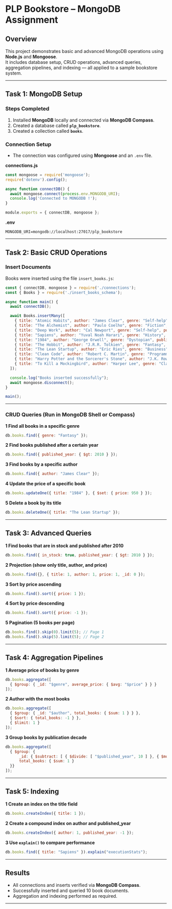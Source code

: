 #  PLP Bookstore – MongoDB Assignment

##  Overview
This project demonstrates basic and advanced MongoDB operations using **Node.js** and **Mongoose**.  
It includes database setup, CRUD operations, advanced queries, aggregation pipelines, and indexing — all applied to a sample bookstore system.

---

##  Task 1: MongoDB Setup

###  Steps Completed
1. Installed **MongoDB** locally and connected via **MongoDB Compass**.
2. Created a database called **`plp_bookstore`**.
3. Created a collection called **`books`**.

###  Connection Setup
- The connection was configured using **Mongoose** and an `.env` file.

**connections.js**
```js
const mongoose = require('mongoose');
require('dotenv').config();

async function connectDB() {
  await mongoose.connect(process.env.MONGODB_URI);
  console.log('Connected to MONGODB !');
}

module.exports = { connectDB, mongoose };
```

**.env**
```
MONGODB_URI=mongodb://localhost:27017/plp_bookstore
```

---

##  Task 2: Basic CRUD Operations

###  Insert Documents
Books were inserted using the file `insert_books.js`:
```js
const { connectDB, mongoose } = require('./connections');
const { Books } = require('./insert_books_schema');

async function main() {
  await connectDB();

  await Books.insertMany([
    { title: "Atomic Habits", author: "James Clear", genre: "Self-help", published_year: 2018, price: 1500, in_stock: true, pages: 320, publisher: "Penguin" },
    { title: "The Alchemist", author: "Paulo Coelho", genre: "Fiction", published_year: 1988, price: 1200, in_stock: true, pages: 208, publisher: "HarperOne" },
    { title: "Deep Work", author: "Cal Newport", genre: "Self-help", published_year: 2016, price: 1400, in_stock: true, pages: 304, publisher: "Grand Central" },
    { title: "Sapiens", author: "Yuval Noah Harari", genre: "History", published_year: 2014, price: 1800, in_stock: false, pages: 498, publisher: "Harvill Secker" },
    { title: "1984", author: "George Orwell", genre: "Dystopian", published_year: 1949, price: 900, in_stock: true, pages: 328, publisher: "Secker & Warburg" },
    { title: "The Hobbit", author: "J.R.R. Tolkien", genre: "Fantasy", published_year: 1937, price: 1100, in_stock: true, pages: 310, publisher: "Allen & Unwin" },
    { title: "The Lean Startup", author: "Eric Ries", genre: "Business", published_year: 2011, price: 1300, in_stock: false, pages: 336, publisher: "Crown" },
    { title: "Clean Code", author: "Robert C. Martin", genre: "Programming", published_year: 2008, price: 2000, in_stock: true, pages: 464, publisher: "Prentice Hall" },
    { title: "Harry Potter and the Sorcerer's Stone", author: "J.K. Rowling", genre: "Fantasy", published_year: 1997, price: 1600, in_stock: true, pages: 309, publisher: "Bloomsbury" },
    { title: "To Kill a Mockingbird", author: "Harper Lee", genre: "Classic", published_year: 1960, price: 1000, in_stock: false, pages: 281, publisher: "J.B. Lippincott & Co." }
  ]);

  console.log("Books inserted successfully");
  await mongoose.disconnect();
}

main();
```

---

###  CRUD Queries (Run in MongoDB Shell or Compass)

**1️ Find all books in a specific genre**
```js
db.books.find({ genre: "Fantasy" });
```

**2️ Find books published after a certain year**
```js
db.books.find({ published_year: { $gt: 2010 } });
```

**3️ Find books by a specific author**
```js
db.books.find({ author: "James Clear" });
```

**4️ Update the price of a specific book**
```js
db.books.updateOne({ title: "1984" }, { $set: { price: 950 } });
```

**5️ Delete a book by its title**
```js
db.books.deleteOne({ title: "The Lean Startup" });
```

---

##  Task 3: Advanced Queries

**1️ Find books that are in stock and published after 2010**
```js
db.books.find({ in_stock: true, published_year: { $gt: 2010 } });
```

**2️ Projection (show only title, author, and price)**
```js
db.books.find({}, { title: 1, author: 1, price: 1, _id: 0 });
```

**3️ Sort by price ascending**
```js
db.books.find().sort({ price: 1 });
```

**4️ Sort by price descending**
```js
db.books.find().sort({ price: -1 });
```

**5️ Pagination (5 books per page)**
```js
db.books.find().skip(0).limit(5); // Page 1
db.books.find().skip(5).limit(5); // Page 2
```

---

##  Task 4: Aggregation Pipelines

**1️ Average price of books by genre**
```js
db.books.aggregate([
  { $group: { _id: "$genre", average_price: { $avg: "$price" } } }
]);
```

**2️ Author with the most books**
```js
db.books.aggregate([
  { $group: { _id: "$author", total_books: { $sum: 1 } } },
  { $sort: { total_books: -1 } },
  { $limit: 1 }
]);
```

**3️ Group books by publication decade**
```js
db.books.aggregate([
  { $group: {
      _id: { $subtract: [ { $divide: [ "$published_year", 10 ] }, { $mod: [ { $divide: [ "$published_year", 10 ] }, 1 ] } ] },
      total_books: { $sum: 1 }
  }}
]);
```

---

##  Task 5: Indexing

**1️ Create an index on the title field**
```js
db.books.createIndex({ title: 1 });
```

**2️ Create a compound index on author and published_year**
```js
db.books.createIndex({ author: 1, published_year: -1 });
```

**3️ Use `explain()` to compare performance**
```js
db.books.find({ title: "Sapiens" }).explain("executionStats");
```

---

##  Results
- All connections and inserts verified via **MongoDB Compass**.
- Successfully inserted and queried 10 book documents.
- Aggregation and indexing performed as required.

---

